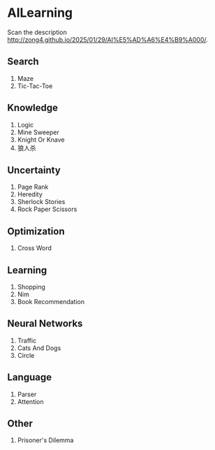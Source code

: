 # AILearning

Scan the description http://zong4.github.io/2025/01/29/AI%E5%AD%A6%E4%B9%A000/.

## Search

1. Maze
2. Tic-Tac-Toe

## Knowledge

1. Logic
2. Mine Sweeper
3. Knight Or Knave
4. 狼人杀

## Uncertainty

1. Page Rank
2. Heredity
3. Sherlock Stories
4. Rock Paper Scissors

## Optimization

1. Cross Word

## Learning

1. Shopping
2. Nim
3. Book Recommendation

## Neural Networks

1. Traffic
2. Cats And Dogs
3. Circle

## Language

1. Parser
2. Attention

## Other

1. Prisoner's Dilemma